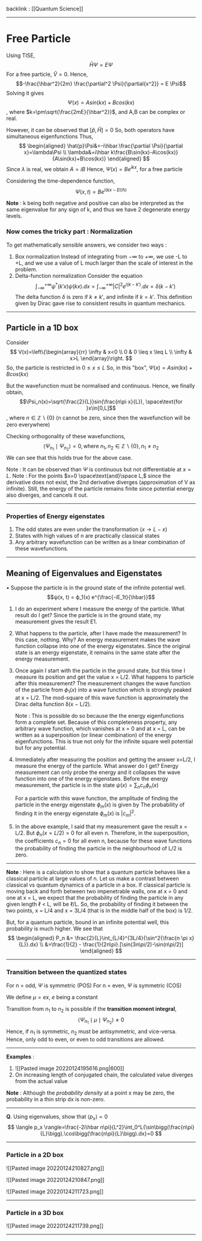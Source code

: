 backlink : [[Quantum Science]]

---
# Free Particle
Using TISE, 
$$\hat{H} \Psi=E \Psi$$
For a free particle, $\hat{V}=0$. Hence, 
$$-\frac{\hbar^2}{2m} \frac{\partial^2 \Psi}{\partial{x^2}} = E \Psi$$
Solving it gives 
$$\Psi(x) = Asin(kx) + Bcos(kx)$$
, where $k=\pm\sqrt{\frac{2mE}{\hbar^2}}$, and A,B can be complex or real.

However, it can be observed that $[\hat{p},\hat{H}]=0$
So, both operators have simultaneous eigenfunctions
Thus, 
$$
\begin{aligned}
\hat{p}\Psi&=-i\hbar.\frac{\partial \Psi}{\partial x}=\lambda\Psi \\
\lambda&=i\hbar k\frac{B\sin(kx)-A\cos(kx)}{A\sin(kx)+B\cos(kx)}
\end{aligned}
$$
Since $\lambda$ is real, we obtain $A=iB$
Hence, $\Psi(x)=B e^{ikx}$, for a free particle

Considering the time-dependence function, 
$$\Psi(x,t)=B e^{i(kx-Et/\hbar)}$$

**Note** : k being both negative and positive can also be interpreted as the same eigenvalue for any sign of k, and thus we have 2 degenerate energy levels.

### Now comes the tricky part : Normalization
To get mathematically sensible answers, we consider two ways :
1. Box normalization
	Instead of integrating from $-\infty$ to $+\infty$, we use -L to +L, and we use a value of L much larger than the scale of interest in the problem.
2. Delta-function normalization
	Consider the equation 
	$$
	\int_{-\infty}^{+\infty}{\psi^*(k'x)\psi(kx).dx}=\int_{-\infty}^{+\infty}{|C|^2e^{i(k-k')}.dx}=\delta(k-k')
	$$
The delta function $\delta$ is zero if $k\neq k'$, and infinite if $k=k'$.
This definition given by Dirac gave rise to consistent results in quantum mechanics.

---
## Particle in a 1D box
Consider 
$$
V(x)=\left\{\begin{array}{rr}
\infty & x<0 \\
0 & 0 \leq x \leq L \\
\infty & x>L
\end{array}\right.
$$
So, the particle is restricted in $0\leq x\leq L$
So, in this "box", $\Psi(x) = Asin(kx) + Bcos(kx)$

But the wavefunction must be normalised and continuous.
Hence, we finally obtain,
$$\Psi_n(x)=\sqrt{\frac{2}{L}}sin(\frac{n\pi x}{L}), \space\text{for }x\in[0,L]$$, where $n\in\mathbb{Z}\backslash\{0\}$
(n cannot be zero, since then the wavefunction will be zero everywhere)

Checking orthogonality of these wavefunctions, 
$$\langle \Psi_{n_1} \mid \Psi_{n_2} \rangle = 0, \text{where } n_1,n_2\in\mathbb{Z}\backslash\{0\}, n_1\neq n_2$$
We can see that this holds true for the above case.

<span class="yellow">Note</span> : It can be observed than $\Psi$ is continuous but not differentiable at $x=L$. 
<span class="yellow">Note : </span>For the points $x=0 \space\text{and}\space L,$ since the derivative does not exist, the 2nd derivative diverges (approximation of V as infinite). Still, the energy of the particle remains finite since potential energy also diverges, and cancels it out.

---
### Properties of Energy eigenstates
1. The odd states are even under the transformation $(x \rightarrow L-x)$
2. States with high values of n are practically classical states
3. Any arbitrary wavefunction can be written as a linear combination of these wavefunctions.

---
## Meaning of Eigenvalues and Eigenstates
• Suppose the particle is in the ground state of the infinite potential well.
$$ψ(x, t) = ϕ_1(x) e^{\frac{-iE_1t}{\hbar}}$$
1. I do an experiment where I measure the energy of the particle. What result do I get? 
	Since the particle is in the ground state, my measurement gives the result E1.

2. What happens to the particle, after I have made the measurement? 
	In this case, nothing. Why? 
	An energy measurement makes the wave function collapse into one of the energy eigenstates. Since the original state is an energy
	eigenstate, it remains in the same state after the energy measurement.

3. Once again I start with the particle in the ground state, but this time I measure its position and get the value x = L/2. What happens to particle after this measurement?
	The measurement changes the wave function of the particle from $ϕ_1(x)$ into a wave function which is strongly peaked at x = L/2. The mod-square of this wave function is approximately the Dirac delta function δ(x − L/2).

	<span class="yellow">Note</span> : This is possible do so because the the energy eigenfunctions form a complete set. Because of this completeness property, any arbitrary wave function, which vanishes at x = 0 and at x = L, can be written as a superposition (or linear combination) of the energy eigenfunctions. This is true not only for the infinite square well potential but for any potential.

4. Immediately after measuring the position and getting the answer x=L/2, I measure the energy of the particle. What answer do I get?
	Energy measurement can only probe the energy and it collapses the wave function into one of the energy eigenstaes.
	Before the energy measurement, the particle is in the state $\psi(x)=\sum_n{c_n \phi_n(x)}$

	For a particle with this wave function, the amplitude of finding the particle in the energy eigenstate $\phi_m(x)$ is given by
	The probability of finding it in the energy eigenstate $ϕ_m(x)$ is $|c_m|^2$.

5. In the above example, I said that my measurement gave the result x = L/2. But $ϕ_n(x = L/2) = 0$ for all even n.
	Therefore, in the superposition, the coefficients $c_n = 0$ for all even n, because for these wave functions the probability of finding the particle in the neighbourhood of L/2 is zero.

---
**Note** : Here is a calculation to show that a quantum particle behaves like a classical particle at large values of n.
Let us make a contrast between classical vs quantum dynamics of a particle in a box. 
If classical particle is moving back and forth between two impenetrable walls, one at x = 0 and one at x = L, we expect that the probability of finding the particle in any given length ℓ < L, will be ℓ/L. 
So, the probability of finding it between the two points, x = L/4 and x = 3L/4 (that is in the middle half of the box) is 1/2. 
	
But, for a quantum particle, bound in an infinite potential well, this probability is much higher. We see that
$$
\begin{aligned}
P_n &= \frac{2}{L}\int_{L/4}^{3L/4}{\sin^2{\frac{n \pi x}{L}}.dx} \\
&=\frac{1}{2} - \frac{1}{2n\pi}.[\sin(3n\pi/2)-\sin(n\pi/2)]
\end{aligned}
$$
	
---
### Transition between the quantized states
For n = odd, $\Psi$ is symmetric (POS)
For n = even, $\Psi$ is symmetric (COS)

We define $\mu = ex$, $e$ being a constant

Transition from $n_1$ to $n_2$ is possible if the **transition moment integral**,   
$$\langle \Psi_{n_1}\mid \mu\mid \Psi_{n_2}\rangle \neq 0$$
Hence, if $n_1$ is symmetric, $n_2$ must be antisymmetric, and vice-versa.
Hence, only odd to even, or even to odd transitions are allowed.

---
**Examples** :
1. ![[Pasted image 20220124195616.png|600]]
2. On increasing length of conjugated chain, the calculated value diverges from the actual value

**Note** : Although the *probability density* at a point x may be zero, the probability in a thin strip dx is non-zero.  

---
**Q**. Using eigenvalues, show that $\langle p_x\rangle = 0$
$$
\langle p_x \rangle=\frac{-2i\hbar n\pi}{L^2}\int_0^L{\sin\bigg(\frac{n\pi}{L}\bigg).\cos\bigg(\frac{n\pi}{L}\bigg).dx}=0
$$

---
### Particle in a 2D box
![[Pasted image 20220124210827.png]]

![[Pasted image 20220124210847.png]]

![[Pasted image 20220124211723.png]]

---
### Particle in a 3D box
![[Pasted image 20220124211739.png]]

---
